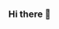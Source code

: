### Hi there 👋

<!--
**TrNgTien/TrNgTien** is a ✨ _special_ ✨ repository because its `README.md` (this file) appears on your GitHub profile.

### I'm Tien

- 🔭 I’m currently working on React.js
- 🌱 I’m currently learning React.js, Node.js, Express, MySQL.
- 👯 I’m looking to collaborate on React projects
- 🤔 I’m looking for help with Node.js, Express, MySQL
- 💬 Ask me about anything 
- 📫 How to reach me: [https://www.linkedin.com/in/ng%E1%BB%8Dc-ti%E1%BA%BFn-tr%E1%BA%A7n-b328071bb/]Linkedin
- 😄 Pronouns: He/him
- ⚡ Fun fact: I don't have any fun fact :D
-->
